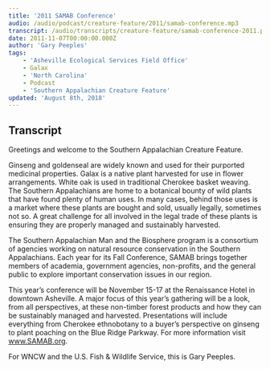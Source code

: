 ```yaml
---
title: '2011 SAMAB Conference'
audio: /audio/podcast/creature-feature/2011/samab-conference.mp3
transcript: /audio/transcripts/creature-feature/samab-conference-2011.pdf
date: 2011-11-07T00:00:00.000Z
author: 'Gary Peeples'
tags:
    - 'Asheville Ecological Services Field Office'
    - Galax
    - 'North Carolina'
    - Podcast
    - 'Southern Appalachian Creature Feature'
updated: 'August 8th, 2018'
---
```


## Transcript

Greetings and welcome to the Southern Appalachian Creature Feature.

Ginseng and goldenseal are widely known and used for their purported medicinal properties. Galax is a native plant harvested for use in flower arrangements. White oak is used in traditional Cherokee basket weaving. The Southern Appalachians are home to a botanical bounty of wild plants that have found plenty of human uses. In many cases, behind those uses is a market where these plants are bought and sold, usually legally, sometimes not so. A great challenge for all involved in the legal trade of these plants is ensuring they are properly managed and sustainably harvested.

The Southern Appalachian Man and the Biosphere program is a consortium of agencies working on natural resource conservation in the Southern Appalachians. Each year for its Fall Conference, SAMAB brings together members of academia, government agencies, non-profits, and the general public to explore important conservation issues in our region.

This year’s conference will be November 15-17 at the Renaissance Hotel in downtown Asheville. A major focus of this year’s gathering will be a look, from all perspectives, at these non-timber forest products and how they can be sustainably managed and harvested. Presentations will include everything from Cherokee ethnobotany to a buyer’s perspective on ginseng to plant poaching on the Blue Ridge Parkway. For more information visit www.SAMAB.org.

For WNCW and the U.S. Fish & Wildlife Service, this is Gary Peeples.
